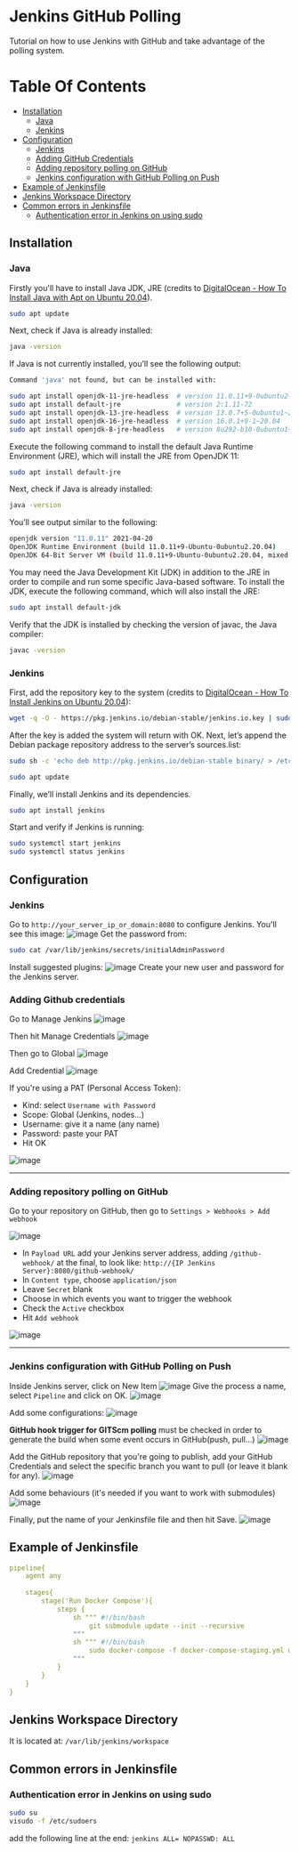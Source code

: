# Jenkins GitHub Polling
Tutorial on how to use Jenkins with GitHub and take advantage of the polling system.

# Table Of Contents
- [Installation](#installation)
  - [Java](#java)
  - [Jenkins](#jenkins)
- [Configuration](#configuration)
  - [Jenkins](#jenkins-1)
  - [Adding GitHub Credentials](#adding-github-credentials)
  - [Adding repository polling on GitHub](#adding-repository-polling-on-github)
  - [Jenkins configuration with GitHub Polling on Push](#jenkins-configuration-with-github-polling-on-push)
- [Example of Jenkinsfile](#example-of-jenkinsfile)
- [Jenkins Workspace Directory](#jenkins-workspace-directory)
- [Common errors in Jenkinsfile](#common-errors-in-jenkinsfile)
  - [Authentication error in Jenkins on using sudo](#authentication-error-in-jenkins-on-using-sudo)

## Installation

### Java
Firstly you'll have to install Java JDK, JRE (credits to [DigitalOcean - How To Install Java with Apt on Ubuntu 20.04](https://www.digitalocean.com/community/tutorials/how-to-install-java-with-apt-on-ubuntu-20-04#installing-specific-versions-of-openjdk)).

```bash
sudo apt update
```
Next, check if Java is already installed:
```bash
java -version
```
If Java is not currently installed, you’ll see the following output:
```bash
Command 'java' not found, but can be installed with:

sudo apt install openjdk-11-jre-headless  # version 11.0.11+9-0ubuntu2~20.04, or
sudo apt install default-jre              # version 2:1.11-72
sudo apt install openjdk-13-jre-headless  # version 13.0.7+5-0ubuntu1~20.04
sudo apt install openjdk-16-jre-headless  # version 16.0.1+9-1~20.04
sudo apt install openjdk-8-jre-headless   # version 8u292-b10-0ubuntu1~20.04
```
Execute the following command to install the default Java Runtime Environment (JRE), which will install the JRE from OpenJDK 11:
```bash
sudo apt install default-jre
```
Next, check if Java is already installed:
```bash
java -version
```
You’ll see output similar to the following:
```bash
openjdk version "11.0.11" 2021-04-20
OpenJDK Runtime Environment (build 11.0.11+9-Ubuntu-0ubuntu2.20.04)
OpenJDK 64-Bit Server VM (build 11.0.11+9-Ubuntu-0ubuntu2.20.04, mixed mode, sharing))
```
You may need the Java Development Kit (JDK) in addition to the JRE in order to compile and run some specific Java-based software. To install the JDK, execute the following command, which will also install the JRE:
```bash
sudo apt install default-jdk
```
Verify that the JDK is installed by checking the version of javac, the Java compiler:
```bash
javac -version
```

### Jenkins
First, add the repository key to the system (credits to [DigitalOcean - How To Install Jenkins on Ubuntu 20.04](https://www.digitalocean.com/community/tutorials/how-to-install-jenkins-on-ubuntu-20-04)):

```bash
wget -q -O - https://pkg.jenkins.io/debian-stable/jenkins.io.key | sudo apt-key add -
```
After the key is added the system will return with OK.
Next, let’s append the Debian package repository address to the server’s sources.list:
```bash
sudo sh -c 'echo deb http://pkg.jenkins.io/debian-stable binary/ > /etc/apt/sources.list.d/jenkins.list'
```
```bash
sudo apt update
```
Finally, we’ll install Jenkins and its dependencies.
```bash
sudo apt install jenkins
```
Start and verify if Jenkins is running:
```bash
sudo systemctl start jenkins
sudo systemctl status jenkins
```

## Configuration

### Jenkins
Go to ```http://your_server_ip_or_domain:8080``` to configure Jenkins. You'll see this image:
![image](https://user-images.githubusercontent.com/22435398/143280579-41217dbf-38d6-495a-8f3c-9af0baa96bfb.png)
Get the password from:
```bash
sudo cat /var/lib/jenkins/secrets/initialAdminPassword
```
Install suggested plugins:
![image](https://user-images.githubusercontent.com/22435398/143280671-b45f5887-3c55-4615-b50d-b5ba346a4449.png)
Create your new user and password for the Jenkins server.

### Adding Github credentials
Go to Manage Jenkins
![image](https://user-images.githubusercontent.com/22435398/143283266-9fbb21bb-9c1c-4612-bfc4-d1a4db87ef53.png)

Then hit Manage Credentials
![image](https://user-images.githubusercontent.com/22435398/143283364-6484554a-7c3a-42ce-8e17-e28fdd9b8f3a.png)

Then go to Global
![image](https://user-images.githubusercontent.com/22435398/143283461-3a84c346-4f3c-43b6-b78d-407e9bed3a44.png)

Add Credential
![image](https://user-images.githubusercontent.com/22435398/143283553-b8ca550b-a222-43d9-8e8a-d327cb461a02.png)

If you're using a PAT (Personal Access Token):
- Kind: select ```Username with Password```
- Scope: Global (Jenkins, nodes...)
- Username: give it a name (any name)
- Password: paste your PAT
- Hit OK

![image](https://user-images.githubusercontent.com/22435398/143283802-03c968c7-c581-49ab-b5f9-59e8d92c7c8c.png)

--------------------------------------------
### Adding repository polling on GitHub
Go to your repository on GitHub, then go to ```Settings > Webhooks > Add webhook```

![image](https://user-images.githubusercontent.com/22435398/143284780-523f0022-3b7b-4270-81c1-06228a314b74.png)

- In <code>Payload URL</code> add your Jenkins server address, adding ```/github-webhook/``` at the final, to look like: <code>http://{IP Jenkins Server}:8080/github-webhook/</code>
- In <code>Content type</code>, choose ```application/json```
- Leave <code>Secret</code> blank
- Choose in which events you want to trigger the webhook
- Check the <code>Active</code> checkbox
- Hit <code>Add webhook</code>
  
![image](https://user-images.githubusercontent.com/22435398/143285446-06d68ca0-175b-4e31-b7c4-30709519cefe.png)


--------------------------------------------
### Jenkins configuration with GitHub Polling on Push
Inside Jenkins server, click on New Item
![image](https://user-images.githubusercontent.com/22435398/143281047-fb50f93c-d587-4522-aa63-1be1ee499382.png)
Give the process a name, select <code>Pipeline</code> and click on OK.
![image](https://user-images.githubusercontent.com/22435398/143281233-783f0514-1e80-4e8e-b761-a85d04c7af04.png)

Add some configurations:
![image](https://user-images.githubusercontent.com/22435398/143281607-1d203747-3bb9-4d4f-8baa-75dc6a74ee5d.png)

<b>GitHub hook trigger for GITScm polling</b> must be checked in order to generate the build when some event occurs in GitHub(push, pull...)
![image](https://user-images.githubusercontent.com/22435398/143281645-7a795b67-64d8-4820-8b20-eea274378b9f.png)

Add the GitHub repository that you're going to publish, add your GitHub Credentials and select the specific branch you want to pull (or leave it blank for any).
![image](https://user-images.githubusercontent.com/22435398/143282605-60972887-4934-41da-9e77-8b97bce54711.png)

Add some behaviours (it's needed if you want to work with submodules)
![image](https://user-images.githubusercontent.com/22435398/143282762-4032de20-d1a8-49e8-8fc5-84137f1fe42c.png)

Finally, put the name of your Jenkinsfile file and then hit Save.
![image](https://user-images.githubusercontent.com/22435398/143282843-f93adcc4-5835-4c6b-aa77-444d729f8721.png)

## Example of Jenkinsfile
```yml
pipeline{
    agent any
    
    stages{
        stage('Run Docker Compose'){
            steps {
                sh """ #!/bin/bash
                    git submodule update --init --recursive
                """
                sh """ #!/bin/bash
                    sudo docker-compose -f docker-compose-staging.yml up -d --build
                """
            }
        }  
    }
}
```

## Jenkins Workspace Directory
It is located at: ```/var/lib/jenkins/workspace```

## Common errors in Jenkinsfile
### Authentication error in Jenkins on using sudo
```bash
sudo su    
visudo -f /etc/sudoers
```
add the following line at the end: ```jenkins ALL= NOPASSWD: ALL```
